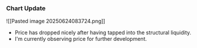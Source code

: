 
### Chart Update

![[Pasted image 20250624083724.png]]

- Price has dropped nicely after having tapped into the structural liquidity.
- I'm currently observing price for further development.